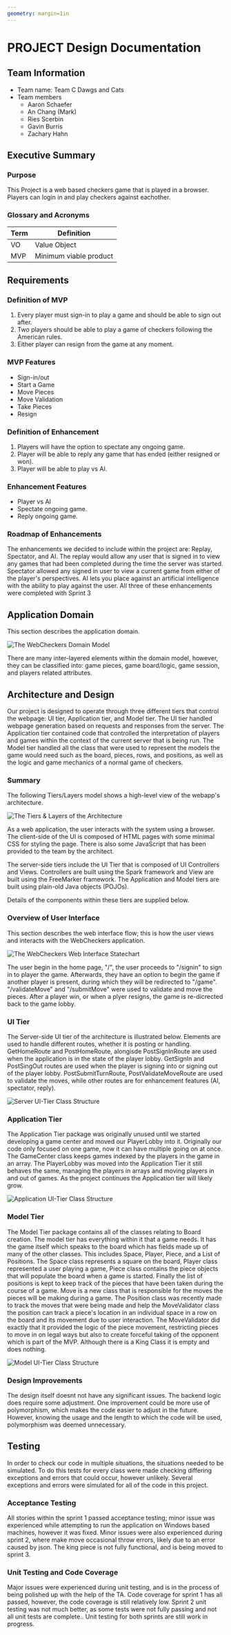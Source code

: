 ```yaml
---
geometry: margin=1in
---
```

# PROJECT Design Documentation

## Team Information
* Team name: Team C Dawgs and Cats
* Team members
  * Aaron Schaefer
  * An Chang (Mark)
  * Ries Scerbin
  * Gavin Burris
  * Zachary Hahn

## Executive Summary

### Purpose
This Project is a web based checkers game that is played in a browser.
Players can login in and play checkers against eachother.

### Glossary and Acronyms

| Term | Definition |
|------|------------|
| VO | Value Object |
| MVP | Minimum viable product|



## Requirements

### Definition of MVP
1. Every player must sign-in to play a game and should be able to sign out after.
2. Two players should be able to play a game of checkers following the American rules.
3. Either player can resign from the game at any moment.

### MVP Features
* Sign-in/out
* Start a Game
* Move Pieces
* Move Validation
* Take Pieces
* Resign

### Definition of Enhancement
1. Players will have the option to spectate any ongoing game.
2. Player will be able to reply any game that has ended (either resigned or won).
3. Player will be able to play vs AI.

### Enhancement Features
* Player vs AI
* Spectate ongoing game.
* Reply ongoing game.


### Roadmap of Enhancements

The enhancements we decided to include within the project are: Replay, Spectator, and AI.
The replay would allow any user that is signed in to view any games that had been completed
during the time the server was started. Spectator allowed any signed in user to view a current
game from either of the player's perspectives. AI lets you place against an artificial intelligence
with the ability to play against the user. All three of these enhancements were completed with Sprint 3
 
## Application Domain

This section describes the application domain.

![The WebCheckers Domain Model](DomainModel.png)

There are many inter-layered elements within the domain model, however, 
they can be classified into: game pieces, game board/logic, game session, 
and players related attributes.


## Architecture and Design

Our project is designed to operate through three different tiers that control the webpage: UI tier, Application tier,
and Model tier. The UI tier handled webpage generation based on requests and responses from the server.
The Application tier contained code that controlled the interpretation of players and games within the context
of the current server that is being run. The Model tier handled all the class that were used
to represent the models the game would need such as the board, pieces, rows, and positions, as well as the logic and
game mechanics of a normal game of checkers.

### Summary

The following Tiers/Layers model shows a high-level view of the webapp's architecture.

![The Tiers & Layers of the Architecture](architecture-tiers-and-layers.png)

As a web application, the user interacts with the system using a
browser.  The client-side of the UI is composed of HTML pages with
some minimal CSS for styling the page.  There is also some JavaScript
that has been provided to the team by the architect.

The server-side tiers include the UI Tier that is composed of UI Controllers and Views.
Controllers are built using the Spark framework and View are built using the FreeMarker framework.  The Application and Model tiers are built using plain-old Java objects (POJOs).

Details of the components within these tiers are supplied below.


### Overview of User Interface

This section describes the web interface flow; this is how the user views and interacts
with the WebCheckers application.

![The WebCheckers Web Interface Statechart](StateChart.png)

The user begin in the home page, "/", the user proceeds to "/signin" to 
sign in to player the game. Afterwards, they have an option to begin the 
game if another player is present, during which they will be redirected 
to "/game". "/validateMove" and "/submitMove" were used to validate and 
move the pieces. After a player win, or when a plyer resigns, the game is 
re-dicrected back to the game lobby.


### UI Tier
The Server-side UI tier of the architecture is illustrated below. Elements
are used to handle different routes, whether it is posting or handling. 
GetHomeRoute and PostHomeRoute, alongisde PostSignInRoute are used when the
application is in the state of the player lobby. GetSignIn and PostSingOut routes 
are used when the player is signing into or signing out of the player lobby. 
PostSubmitTurnRoute, PostValidateMoveRoute are used to validate the moves, while 
other routes are for enhancement features (AI, spectator, reply).

![Server UI-Tier Class Structure](UITierClassStructure.png)


### Application Tier
The Application Tier package was originally unused until we started developing
a game center and moved our PlayerLobby into it. Originally our code only focused
on one game, now it can have multiple going on at once. The GameCenter class keeps
games indexed by the players in the game in an array. The PlayerLobby was moved into
the Application Tier it still behaves the same, managing the players in arrays and moving
players in and out of games. As the project continues the Application tier will likely grow.

![Application UI-Tier Class Structure](ApplClassStructure_S2.png)

### Model Tier
The Model Tier package contains all of the classes relating to Board
creation. The model tier has everything within it that a game needs.
It has the game itself which speaks to the board which has fields 
made up of many of the other classes. This includes Space, Player,
Piece, and a List of Positions. The Space class represents a square 
on the board, Player class represented a user playing a game, Piece class
contains the piece objects that will populate the board when a game is started.
Finally the list of positions is kept to keep track of the pieces that have been
taken during the course of a game. Move is a new class that is responsible for 
the moves the pieces will be making during a game. The Position class was recently
made to  track the moves that were being made and help the MoveValidator class the 
position can track a piece's location in an individual space in a row on the board
and its movement due to user interaction. The MoveValidator did exactly that it 
provided the logic of the piece movement, restricting pieces to move in on legal 
ways but also to create forceful taking of the opponent which is part of the MVP. 
Although there is a King Class it is empty and does nothing.

![Model UI-Tier Class Structure](ModelTierClassStructure.png)



### Design Improvements
The design itself doesnt not have any significant issues. The backend logic does
require some adjustment. One improvement could be more use of polymorphism, which 
makes the code easier to adjust in the future. However, knowing the usage and the
length to which the code will be used, polymorphism was deemed unnecessary.

## Testing
In order to check our code in multiple situations, the situations needed to be simulated. To do this
tests for every class were made checking differing exceptions and errors that could occur, however unlikely.
Several exceptions and errors were simulated for all of the code in this project.

### Acceptance Testing
All stories within the sprint 1 passed acceptance testing; minor issue was experienced
while attempting to run the application on Windows based machines, however it was fixed.
Minor issues were also experienced during sprint 2, where make move occasional throw 
errors, likely due to an error caused by json. The king piece is not fully functional,
and is being moved to sprint 3.

### Unit Testing and Code Coverage
Major issues were experienced during unit testing, and is in the process of being 
polished up with the help of the TA. Code coverage for sprint 1 has all passed, however,
the code coverage is still relatively low. Sprint 2 unit testing was not much better,
as some tests were not fully passing and not all unit tests are complete.. Unit testing 
for both sprints are still work in progress.
